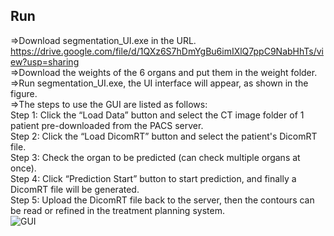 ## Run<br>
=>Download segmentation_UI.exe in the URL.<br>
  https://drive.google.com/file/d/1QXz6S7hDmYgBu6imIXlQ7ppC9NabHhTs/view?usp=sharing<br>
=>Download the weights of the 6 organs and put them in the weight folder.<br>
=>Run segmentation_UI.exe, the UI interface will appear, as shown in the figure.<br>
=>The steps to use the GUI are listed as follows: <br>
Step 1: Click the “Load Data” button and select the CT image folder of 1 patient pre-downloaded from the PACS server.<br>
Step 2: Click the “Load DicomRT” button and select the patient's DicomRT file.<br>
Step 3: Check the organ to be predicted (can check multiple organs at once).<br>
Step 4: Click “Prediction Start” button to start prediction, and finally a DicomRT file will be generated.<br>
Step 5: Upload the DicomRT file back to the server, then the contours can be read or refined in the treatment planning system.<br>
![GUI](https://user-images.githubusercontent.com/81366172/113831011-c08ad500-97b9-11eb-9c4d-42eea230b92f.jpg)

